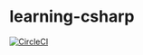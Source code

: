 # learning-csharp

<a href="https://circleci.com/gh/luotaoyeah/learning-csharp/tree/master"><img alt="CircleCI" src="https://img.shields.io/circleci/build/github/luotaoyeah/learning-csharp/master.svg"></a>
